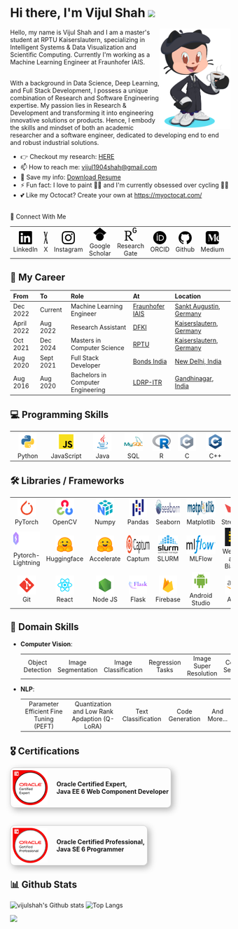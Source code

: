 <!-- ## Hi there 👋 -->

<h1 align="left">Hi there, I'm Vijul Shah <img
src="https://github.com/blackcater/blackcater/raw/main/images/Hi.gif" height="32" /></h1>

<img align='right' src="./media/octocat.png" height="230" />
Hello, my name is Vijul Shah and I am a master's student at RPTU Kaiserslautern, specializing in Intelligent Systems & Data Visualization and Scientific Computing.
Currently I'm working as a Machine Learning Engineer at Fraunhofer IAIS.<br><br>

With a background in Data Science, Deep Learning, and Full Stack Development, I possess a unique combination of Research and Software Engineering expertise. My passion lies in Research & Development and transforming it into engineering innovative solutions or products. Hence, I embody the skills and mindset of both an academic researcher and a software engineer, dedicated to developing end to end and robust industrial solutions.

- 👉 Checkout my research: <a href="https://vijulshah.github.io/" target="_blank">HERE</a><br>
- 📫 How to reach me: <a href="mailto:vijul1904shah@gmail.com" target="_blank">vijul1904shah@gmail.com</a><br>
- 📝 Save my info: <a href="https://github.com/vijulshah/vijulshah/blob/main/media/Vijul_Resume.pdf" target="_blank">Download Resume</a><br>
- ⚡ Fun fact: I love to paint 👨‍🎨 and I'm currently obsessed over cycling 🚴‍♂️<br>
- 💕 Like my Octocat? Create your own at <a href="https://myoctocat.com/" target="_blank">https://myoctocat.com/</a><br><br>
  
🔗 Connect With Me
<table>
  <tr>
    <td align="center" width="48">
      <a href="https://www.linkedin.com/in/vijul-shah-38a774168/" target="_blank">
        <img src="./media/linkedin.svg" alt="LinkedIn" height="30px"/>
      </a>
      <br>LinkedIn
    </td>
    <td align="center" width="48">
      <a href="https://twitter.com/vijul_19" target="_blank">
        <img src="./media/x.svg" alt="X" height="30px"/>
      </a>
      <br>X
    </td>
    <td align="center" width="48">
      <a href="https://instagram.com/https://www.instagram.com/vijul_shah/" target="_blank">
        <img src="./media/instagram.svg" alt="instagram" height="30px"/>
      </a>
      <br>Instagram
    </td>
    <td align="center" width="48">
      <a href="https://scholar.google.com/citations?user=-1r-QeMAAAAJ&hl" target="_blank">
        <img src="./media/googlescholar.svg" alt="googlescholar" height="30px"/>
      </a>
      <br>Google Scholar
    </td>
    <td align="center" width="48">
      <a href="https://www.researchgate.net/profile/Vijul-Shah-2" target="_blank">
        <img src="./media/researchgate.svg" alt="researchgate" height="30px"/>
      </a>
      <br>Research Gate
    </td>
    <td align="center" width="48">
      <a href="https://orcid.org/0009-0008-5174-0793" target="_blank">
        <img src="./media/orcid.svg" alt="orcid" height="30px"/>
      </a>
      <br>ORCID
    </td>
    <td align="center" width="48">
      <a href="https://github.com/vijulshah" target="_blank">
        <img src="./media/github.svg" alt="github" height="30px"/>
      </a>
      <br>Github
    </td>
    <td align="center" width="48">
      <a href="https://medium.com/@vijulshah" target="_blank">
        <img src="./media/medium.svg" alt="medium" height="30px"/>
      </a>
      <br>Medium
    </td>
    <td align="center" width="48">
      <a href="https://www.kaggle.com/vijuls" target="_blank">
        <img src="./media/kaggle.svg" alt="kaggle" height="30px"/>
      </a>
      <br>Kaggle
    </td>
    <td align="center" width="48">
      <a href="https://huggingface.co/vijulshah" target="_blank">
        <img src="./media/huggingface.svg" alt="huggingface" height="30px"/>
      </a>
      <br>Hugging Face
    </td>
  </tr>
</table>

<!-- <p style="align: left">
  <a href="https://www.linkedin.com/in/vijul-shah-38a774168/" target="blank"><img align="center" src="https://raw.githubusercontent.com/rahuldkjain/github-profile-readme-generator/master/src/images/icons/Social/linked-in-alt.svg" alt="vijulshah-linkedin" height="25px" /></a>
  <a href="https://x.com/vijul_19" target="blank"><img align="center" src="https://raw.githubusercontent.com/rahuldkjain/github-profile-readme-generator/master/src/images/icons/Social/twitter.svg" alt="vijulshah-x" height="25px" /></a>
  <a href="https://www.kaggle.com/vijuls" target="blank"><img align="center" src="https://raw.githubusercontent.com/rahuldkjain/github-profile-readme-generator/master/src/images/icons/Social/kaggle.svg" alt="vijulshah-kaggle" height="25px" /></a>
  <a href="https://medium.com/@vijulshah" target="blank"><img align="center" src="https://raw.githubusercontent.com/rahuldkjain/github-profile-readme-generator/master/src/images/icons/Social/medium.svg" alt="vijulshah-medium" height="25px" /></a>
  <a href="/vijul_shah" target="blank"><img align="center" src="https://raw.githubusercontent.com/rahuldkjain/github-profile-readme-generator/master/src/images/icons/Social/instagram.svg" alt="vijulshah-instagram" height="25px" /></a>
  <a href="https://scholar.google.com/citations?user=-1r-QeMAAAAJ&hl" target="blank"><img align="center" src="https://raw.githubusercontent.com/rahuldkjain/github-profile-readme-generator/master/src/images/icons/Social/scholar-google.svg" alt="vijulshah-google-scholar" height="25px" /></a>
  <a href="https://www.researchgate.net/profile/Vijul-Shah-2" target="blank"><img align="center" src="https://raw.githubusercontent.com/rahuldkjain/github-profile-readme-generator/master/src/images/icons/Social/researchgate.svg" alt="vijulshah-researchgate" height="25px" /></a>
  <a href="https://orcid.org/0009-0008-5174-0793" target="blank"><img align="center" src="https://raw.githubusercontent.com/rahuldkjain/github-profile-readme-generator/master/src/images/icons/Social/orc-id.svg" alt="vijulshah-orc-id" height="25px" /></a>
</p> -->

<!-- <img align='right' src='https://octodex.github.com/images/hula_loop_octodex03.gif' width='200'> -->

## 💼 My Career
| From | To | Role | At | Location
|:------- |:--------|:----------------------------------------|:-----------------------------------------------------------------|:----------------|
| Dec 2022 | Current | Machine Learning Engineer |[Fraunhofer IAIS](https://www.iais.fraunhofer.de/) | [Sankt Augustin, Germany](https://g.co/kgs/hxXM6rx)
| April 2022 | Aug 2022 | Research Assistant |[DFKI](https://www.dfki.de/web/) | [Kaiserslautern, Germany](https://g.co/kgs/N6JHi2E)
| Oct 2021 | Dec 2024 | Masters in Computer Science |[RPTU](https://rptu.de/) | [Kaiserslautern, Germany](https://g.co/kgs/N6JHi2E)
| Aug 2020 | Sept 2021 | Full Stack Developer |[Bonds India](https://www.bondsindia.com/) | [New Delhi, India](https://g.co/kgs/kSk798v)
| Aug 2016 | Aug 2020 | Bachelors in Computer Engineering |[LDRP-ITR](https://www.ldrp.ac.in/) | [Gandhinagar, India](https://g.co/kgs/8gc6rHm)


## 💻 Programming Skills

<table>
  <tr>
    <td align="center" width="96">
      <img src="./media/python.svg" alt="Python" height="42px"/>
      <br>Python
    </td>
    <td align="center" width="96">
      <img src="./media/javascript.svg" alt="JavaScript" height="42px"/>
      <br>JavaScript
    </td>
    <td align="center" width="96">
      <img src="./media/java.svg" alt="Java" height="42px"/>
      <br>Java
    </td>
    <td align="center" width="96">
      <img src="./media/sql.svg" alt="SQL" height="42px"/>
      <br>SQL
    </td>
    <td align="center" width="96">
      <img src="./media/r.svg" alt="R" height="42px"/>
      <br>R
    </td>
    <td align="center" width="96">
      <img src="./media/c.svg" alt="C" height="42px"/>
      <br>C
    </td>
    <td align="center" width="96">
      <img src="./media/c++.svg" alt="C++" height="42px"/>
      <br>C++
    </td>
  </tr>
</table>

## 🛠️ Libraries / Frameworks

<table>
  <tr>
    <td align="center" width="96">
      <img src="./media/pytorch.svg" alt="pytorch" height="42px"/>
      <br>PyTorch
    </td>
    <td align="center" width="96">
      <img src="./media/opencv.svg" alt="OpenCV" height="42px"/>
      <br>OpenCV
    </td>
    <td align="center" width="96">
      <img src="./media/numpy.svg" alt="Numpy" height="42px"/>
      <br>Numpy
    </td>
    <td align="center" width="96">
      <img src="./media/pandas.svg" alt="Pandas" height="42px"/>
      <br>Pandas
    </td>
    <td align="center" width="96">
      <img src="./media/seaborn.svg" alt="Seaborn" height="42px"/>
      <br>Seaborn
    </td>
    <td align="center" width="96">
      <img src="./media/matplotlib.svg" alt="Matplotlib" height="42px"/>
      <br>Matplotlib
    </td>
    <td align="center" width="96">
      <img src="./media/streamlit.svg" alt="Streamlit" height="42px"/>
      <br>Streamlit
    </td>
  </tr>
  <tr>
    <td align="center" width="96">
      <img src="./media/pytorch-lightning.svg" alt="Pytorch-Lightning" height="42px"/>
      <br>Pytorch-Lightning
    </td>
    <td align="center" width="96">
      <img src="./media/hugging-face.svg" alt="Huggingface" height="42px"/>
      <br>Huggingface
    </td>
    <td align="center" width="96">
      <img src="./media/hugging-face.svg" alt="Accelerate" height="42px"/>
      <br>Accelerate
    </td>
    <td align="center" width="96">
      <img src="./media/Captum.svg" alt="Captum" height="42px"/>
      <br>Captum
    </td>
    <td align="center" width="96">
      <img src="./media/slurm.svg" alt="SLURM" height="42px"/>
      <br>SLURM
    </td>
    <td align="center" width="96">
      <img src="./media/mlflow.png" alt="MLFlow" height="42px"/>
      <br>MLFlow
    </td>
    <td align="center" width="96">
      <img src="./media/wnb.svg" alt="WnB" height="42px"/>
      <br>Weights and Biases
    </td>
  </tr>
  <tr>
    <td align="center" width="96">
      <img src="./media/git-scm.svg" alt="git" height="42px"/>
      <br>Git
    </td>
    <td align="center" width="96">
      <img src="./media/react.svg" alt="React" height="42px"/>
      <br>React
    </td>
    <td align="center" width="96">
      <img src="./media/node.svg" alt="Node.js" height="42px"/>
      <br>Node JS
    </td>
    <td align="center" width="96">
      <img src="./media/flask.svg" alt="Flask" height="42px"/>
      <br>Flask
    </td>
    <td align="center" width="96">
      <img src="./media/firebase.svg" alt="firebase" height="42px"/>
      <br>Firebase
    </td>
    <td align="center" width="96">
      <img src="./media/android.svg" alt="Android" height="42px"/>
      <br>Android Studio
    </td>
    <td align="center" width="96">
      <img src="./media/aws.svg" alt="AWS" height="42px"/>
      <br>AWS
    </td>
  </tr>
</table>

## 🏹 Domain Skills

- **Computer Vision**: 
  <table>
    <tr>
      <td align="center" width="48">
        Object Detection
      </td>
      <td align="center" width="48">
        Image Segmentation
      </td>
      <td align="center" width="48">
        Image Classification
      </td>
      <td align="center" width="48">
        Regression Tasks
      </td>
      <td align="center" width="48">
        Image Super Resolution
      </td>
      <td align="center" width="48">
        Coreset Selection
      </td>
      <td align="center" width="48">
        Dataset Distillation
      </td>
      <td align="center" width="48">
        And More...
      </td>
    </tr>
  </table>

- **NLP**: 
  <table>
    <tr>
      <td align="center" width="200">
        Parameter Efficient Fine Tuning (PEFT)
      </td>
      <td align="center" width="200">
        Quantization and Low Rank Apdaption (Q-LoRA)
      </td>
      <td align="center" width="96">
        Text Classification
      </td>
      <td align="center" width="96">
        Code Generation
      </td>
      <td align="center" width="48">
        And More...
      </td>
    </tr>
  </table>

## 🎖️ Certifications

<div style="display: flex; justify-content: left; gap: 20px; flex-wrap: wrap;">
  <a href="https://www.credly.com/users/vijul-shah" style="text-decoration: none;">
    <div style="display: flex; align-items: center; border: 1px solid #ccc; box-shadow: 5px 5px 15px rgba(0,0,0,0.3); padding: 5px; border-radius: 10px; margin-bottom: 20px;">
      <img src="./media/oracle-certified-expert-java-ee-6-web-component-developer.png" alt="oracle-certified-expert-java-ee-6-web-component-developer" height="80px" style="margin-right: 20px;"/>
      <h4>Oracle Certified Expert,<br>Java EE 6 Web Component Developer</h4>
    </div>
  </a>
  <a href="https://www.credly.com/users/vijul-shah" style="text-decoration: none;">
    <div style="display: flex; align-items: center; border: 1px solid #ccc; box-shadow: 5px 5px 15px rgba(0,0,0,0.3); padding: 5px; border-radius: 10px;">
      <img src="./media/oracle-certified-professional-java-se-6-programmer.png" alt="oracle-certified-professional-java-se-6-programmer" height="80px" style="margin-right: 20px;"/>
      <h4>Oracle Certified Professional,<br>Java SE 6 Programmer</h4>
    </div>
  </a>
</div>

##  📊 Github Stats

<!-- ![vijulshah's Github stats](https://bad-apple-github-readme.vercel.app/api?show_bg=1&username=vijulshah&show_icons=true) -->

![vijulshah's Github stats](https://github-readme-stats.vercel.app/api?username=vijulshah&show_icons=true)
![Top Langs](https://github-readme-stats.vercel.app/api/top-langs/?username=vijulshah&hide=TeX&layout=compact)

<img src="https://github-profile-trophy.vercel.app/?username=vijulshah">

<!--
Here are some ideas to get you started:

- 🔭 I’m currently working on ...
- 🌱 I’m currently learning ...
- 👯 I’m looking to collaborate on ...
- 🤔 I’m looking for help with ...
- 💬 Ask me about ...
- 📫 How to reach me: ...
- 😄 Pronouns: ...
- ⚡ Fun fact: ...
-->
